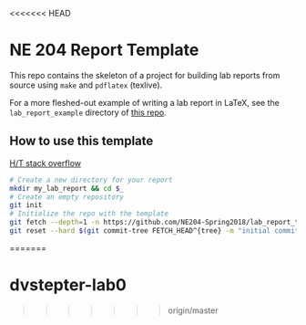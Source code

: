 <<<<<<< HEAD
# NE 204 Report Template

This repo contains the skeleton of a project for building lab reports from 
source using `make` and `pdflatex` (texlive).

For a more fleshed-out example of writing a lab report in LaTeX, see the
`lab_report_example` directory of 
[this repo](https://github.com/rossbar/LaTeXIntro.git).

## How to use this template

[H/T stack overflow](https://stackoverflow.com/questions/1657017/how-to-squash-all-git-commits-into-one/9254257#9254257)

```bash
# Create a new directory for your report
mkdir my_lab_report && cd $_
# Create an empty repository
git init
# Initialize the repo with the template
git fetch --depth=1 -n https://github.com/NE204-Spring2018/lab_report_template.git
git reset --hard $(git commit-tree FETCH_HEAD^{tree} -m "initial commit")
```
=======
# dvstepter-lab0
>>>>>>> origin/master
